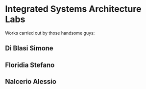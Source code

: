 # Integrated Systems Architecture Labs

Works carried out by those handsome guys:
## Di Blasi Simone
## Floridia Stefano
## Nalcerio Alessio
